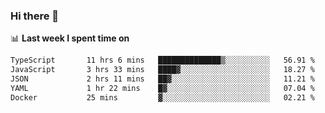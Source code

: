 ### Hi there 👋

<!--
**DBvc/DBvc** is a ✨ _special_ ✨ repository because its `README.md` (this file) appears on your GitHub profile.

Here are some ideas to get you started:

- 🔭 I’m currently working on ...
- 🌱 I’m currently learning ...
- 👯 I’m looking to collaborate on ...
- 🤔 I’m looking for help with ...
- 💬 Ask me about ...
- 📫 How to reach me: ...
- 😄 Pronouns: ...
- ⚡ Fun fact: ...
-->

📊 **Last week I spent time on**
<!--START_SECTION:waka-->

```txt
TypeScript       11 hrs 6 mins   ██████████████▒░░░░░░░░░░   56.91 %
JavaScript       3 hrs 33 mins   ████▓░░░░░░░░░░░░░░░░░░░░   18.27 %
JSON             2 hrs 11 mins   ██▓░░░░░░░░░░░░░░░░░░░░░░   11.21 %
YAML             1 hr 22 mins    █▓░░░░░░░░░░░░░░░░░░░░░░░   07.04 %
Docker           25 mins         ▓░░░░░░░░░░░░░░░░░░░░░░░░   02.21 %
```

<!--END_SECTION:waka-->
